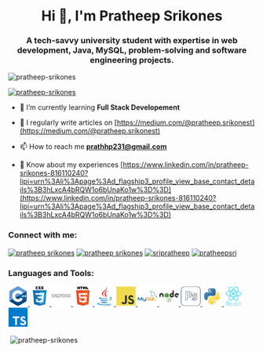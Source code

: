 <h1 align="center">Hi 👋, I'm Pratheep Srikones</h1>
<h3 align="center">A tech-savvy university student with expertise in web development, Java, MySQL, problem-solving and software engineering projects.</h3>

<p align="left"> <img src="https://komarev.com/ghpvc/?username=pratheep-srikones&label=Profile%20views&color=0e75b6&style=flat" alt="pratheep-srikones" /> </p>

<p align="left"> <a href="https://github.com/ryo-ma/github-profile-trophy"><img src="https://github-profile-trophy.vercel.app/?username=pratheep-srikones" alt="pratheep-srikones" /></a> </p>

- 🌱 I’m currently learning **Full Stack Developement**

- 📝 I regularly write articles on [https://medium.com/@pratheep.srikonest](https://medium.com/@pratheep.srikonest)

- 📫 How to reach me **prathhp231@gmail.com**

- 📄 Know about my experiences [https://www.linkedin.com/in/pratheep-srikones-816110240?lipi=urn%3Ali%3Apage%3Ad_flagship3_profile_view_base_contact_details%3B3hLxcA4bRQW1o6bUnaKo1w%3D%3D](https://www.linkedin.com/in/pratheep-srikones-816110240?lipi=urn%3Ali%3Apage%3Ad_flagship3_profile_view_base_contact_details%3B3hLxcA4bRQW1o6bUnaKo1w%3D%3D)

<h3 align="left">Connect with me:</h3>
<p align="left">
<a href="https://linkedin.com/in/pratheep srikones" target="blank"><img align="center" src="https://raw.githubusercontent.com/rahuldkjain/github-profile-readme-generator/master/src/images/icons/Social/linked-in-alt.svg" alt="pratheep srikones" height="30" width="40" /></a>
<a href="https://www.behance.net/pratheep srikones" target="blank"><img align="center" src="https://raw.githubusercontent.com/rahuldkjain/github-profile-readme-generator/master/src/images/icons/Social/behance.svg" alt="pratheep srikones" height="30" width="40" /></a>
<a href="https://www.hackerrank.com/sripratheep" target="blank"><img align="center" src="https://raw.githubusercontent.com/rahuldkjain/github-profile-readme-generator/master/src/images/icons/Social/hackerrank.svg" alt="sripratheep" height="30" width="40" /></a>
<a href="https://www.leetcode.com/pratheepsri" target="blank"><img align="center" src="https://raw.githubusercontent.com/rahuldkjain/github-profile-readme-generator/master/src/images/icons/Social/leet-code.svg" alt="pratheepsri" height="30" width="40" /></a>
</p>

<h3 align="left">Languages and Tools:</h3>
<p align="left"> <a href="https://www.w3schools.com/cpp/" target="_blank" rel="noreferrer"> <img src="https://raw.githubusercontent.com/devicons/devicon/master/icons/cplusplus/cplusplus-original.svg" alt="cplusplus" width="40" height="40"/> </a> <a href="https://www.w3schools.com/css/" target="_blank" rel="noreferrer"> <img src="https://raw.githubusercontent.com/devicons/devicon/master/icons/css3/css3-original-wordmark.svg" alt="css3" width="40" height="40"/> </a> <a href="https://expressjs.com" target="_blank" rel="noreferrer"> <img src="https://raw.githubusercontent.com/devicons/devicon/master/icons/express/express-original-wordmark.svg" alt="express" width="40" height="40"/> </a> <a href="https://www.w3.org/html/" target="_blank" rel="noreferrer"> <img src="https://raw.githubusercontent.com/devicons/devicon/master/icons/html5/html5-original-wordmark.svg" alt="html5" width="40" height="40"/> </a> <a href="https://www.java.com" target="_blank" rel="noreferrer"> <img src="https://raw.githubusercontent.com/devicons/devicon/master/icons/java/java-original.svg" alt="java" width="40" height="40"/> </a> <a href="https://developer.mozilla.org/en-US/docs/Web/JavaScript" target="_blank" rel="noreferrer"> <img src="https://raw.githubusercontent.com/devicons/devicon/master/icons/javascript/javascript-original.svg" alt="javascript" width="40" height="40"/> </a> <a href="https://www.mysql.com/" target="_blank" rel="noreferrer"> <img src="https://raw.githubusercontent.com/devicons/devicon/master/icons/mysql/mysql-original-wordmark.svg" alt="mysql" width="40" height="40"/> </a> <a href="https://nodejs.org" target="_blank" rel="noreferrer"> <img src="https://raw.githubusercontent.com/devicons/devicon/master/icons/nodejs/nodejs-original-wordmark.svg" alt="nodejs" width="40" height="40"/> </a> <a href="https://www.photoshop.com/en" target="_blank" rel="noreferrer"> <img src="https://raw.githubusercontent.com/devicons/devicon/master/icons/photoshop/photoshop-line.svg" alt="photoshop" width="40" height="40"/> </a> <a href="https://www.python.org" target="_blank" rel="noreferrer"> <img src="https://raw.githubusercontent.com/devicons/devicon/master/icons/python/python-original.svg" alt="python" width="40" height="40"/> </a> <a href="https://reactjs.org/" target="_blank" rel="noreferrer"> <img src="https://raw.githubusercontent.com/devicons/devicon/master/icons/react/react-original-wordmark.svg" alt="react" width="40" height="40"/> </a> <a href="https://www.typescriptlang.org/" target="_blank" rel="noreferrer"> <img src="https://raw.githubusercontent.com/devicons/devicon/master/icons/typescript/typescript-original.svg" alt="typescript" width="40" height="40"/> </a> </p>

<p>&nbsp;<img align="center" src="https://github-readme-stats.vercel.app/api?username=pratheep-srikones&show_icons=true&locale=en" alt="pratheep-srikones" /></p>
